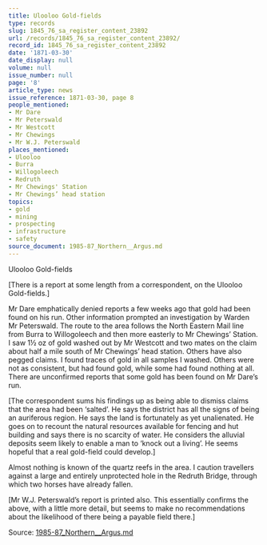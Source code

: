 ```yaml
---
title: Ulooloo Gold-fields
type: records
slug: 1845_76_sa_register_content_23892
url: /records/1845_76_sa_register_content_23892/
record_id: 1845_76_sa_register_content_23892
date: '1871-03-30'
date_display: null
volume: null
issue_number: null
page: '8'
article_type: news
issue_reference: 1871-03-30, page 8
people_mentioned:
- Mr Dare
- Mr Peterswald
- Mr Westcott
- Mr Chewings
- Mr W.J. Peterswald
places_mentioned:
- Ulooloo
- Burra
- Willogoleech
- Redruth
- Mr Chewings' Station
- Mr Chewings’ head station
topics:
- gold
- mining
- prospecting
- infrastructure
- safety
source_document: 1985-87_Northern__Argus.md
---
```


Ulooloo Gold-fields

[There is a report at some length from a correspondent, on the Ulooloo Gold-fields.]

Mr Dare emphatically denied reports a few weeks ago that gold had been found on his run.  Other information prompted an investigation by Warden Mr Peterswald.  The route to the area follows the North Eastern Mail line from Burra to Willogoleech and then more easterly to Mr Chewings’ Station.  I saw 1½ oz of gold washed out by Mr Westcott and two mates on the claim about half a mile south of Mr Chewings’ head station.  Others have also pegged claims.  I found traces of gold in all samples I washed.  Others were not as consistent, but had found gold, while some had found nothing at all.  There are unconfirmed reports that some gold has been found on Mr Dare’s run.

[The correspondent sums his findings up as being able to dismiss claims that the area had been ‘salted’.  He says the district has all the signs of being an auriferous region.  He says the land is fortunately as yet unalienated.  He goes on to recount the natural resources available for fencing and hut building and says there is no scarcity of water.  He considers the alluvial deposits seem likely to enable a man to ‘knock out a living’.  He seems hopeful that a real gold-field could develop.]

Almost nothing is known of the quartz reefs in the area.  I caution travellers against a large and entirely unprotected hole in the Redruth Bridge, through which two horses have already fallen.

[Mr W.J. Peterswald’s report is printed also.  This essentially confirms the above, with a little more detail, but seems to make no recommendations about the likelihood of there being a payable field there.]

Source: [1985-87_Northern__Argus.md](/downloads/markdown/1985-87_Northern__Argus.md)
